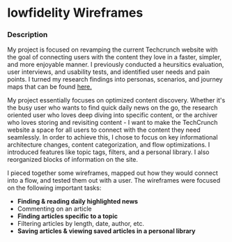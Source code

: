 # lowfidelity Wireframes

### Description 

My project is focused on revamping the current Techcrunch website with the goal of connecting users with the content they love in a faster, simpler, and more enjoyable manner.
I previously conducted a heursitics evaluation, user interviews, and usability tests, and identified user needs and pain points. I turned my research findings into personas, scenarios, and journey maps that can be found [here.](https://github.com/anerichouhan/dh150-personas/blob/master/README.md)

My project essentially focuses on optimized content discovery. Whether it's the busy user who wants to find quick daily news on the go, the research oriented user who loves deep diving into specific content, or the archiver who loves storing and revisiting content - I want to make the TechCrunch website a space for all users to connect with the content they need seamlessly.
In order to achieve this, I chose to focus on key informational architecture changes, content categorization, and flow optimizations. I introduced features like topic tags, filters, and a personal library. I also reorganized blocks of information on the site.

I pieced together some wireframes, mapped out how they would connect into a flow, and tested them out with a user. The wireframes were focused on the following important tasks:

- **Finding & reading daily highlighted news**
- Commenting on an article
- **Finding articles specific to a topic**
- Filtering articles by length, date, author, etc.
- **Saving articles & viewing saved articles in a personal library**



